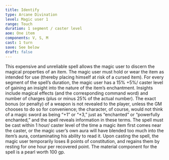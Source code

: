 ```yaml
---
title: Identify
type: Arcane Divination
level: Magic user 1
range: Touch 
duration: 1 segment / caster level
aoe: One item
components: V, S, M
cast: 1 turn
save: See below
draft: false
---
```


This expensive and unreliable spell allows the magic user to discern the magical properties of an item. The magic user must hold or wear the item as intended for use (thereby placing himself at risk of a cursed item). For every segment of the spell’s duration, the magic user has a 15% +5%/ caster level of gaining an insight into the nature of the item’s enchantment. Insights include magical effects (and the corresponding command word) and number of charges (plus or minus 25% of the actual number). The exact bonus (or penalty) of a weapon is not revealed to the player, unless the GM chooses to do so for convenience; the character, of course, would not think of a magic sword as being “+1” or “+3,” just as “enchanted” or “powerfully enchanted,” and the spell reveals information in these terms. The spell must be cast within 1 hour/ caster level of the time a magic item first comes near the caster, or the magic user’s own aura will have blended too much into the item’s aura, contaminating his ability to read it. Upon casting the spell, the magic user temporarily loses 8 points of constitution, and regains them by resting for one hour per recovered point. The material component for the spell is a pearl worth 100 gp.